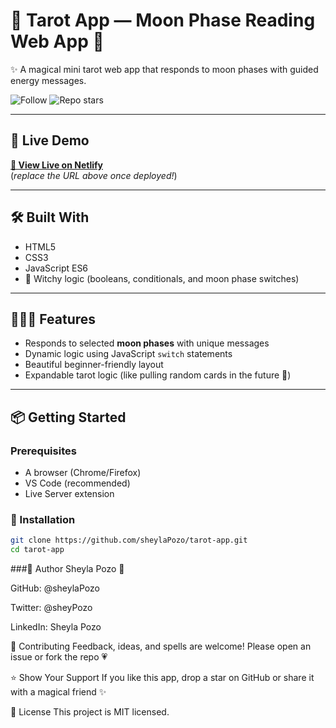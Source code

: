 
# 🔮 Tarot App — Moon Phase Reading Web App 🌙  
✨ A magical mini tarot web app that responds to moon phases with guided energy messages.

![Follow](https://img.shields.io/github/followers/sheylaPozo?style=social)
![Repo stars](https://img.shields.io/github/stars/sheylaPozo/tarot-app?style=social)

---

## 💌 Live Demo
**[🌙 View Live on Netlify](https://your-netlify-link.netlify.app/)**  
(*replace the URL above once deployed!*)

---

## 🛠️ Built With

- HTML5
- CSS3
- JavaScript ES6
- 🌙 Witchy logic (booleans, conditionals, and moon phase switches)

---

## 🧙🏽‍♀️ Features

- Responds to selected **moon phases** with unique messages
- Dynamic logic using JavaScript `switch` statements
- Beautiful beginner-friendly layout
- Expandable tarot logic (like pulling random cards in the future 🔮)

---

## 📦 Getting Started

### Prerequisites

- A browser (Chrome/Firefox)
- VS Code (recommended)
- Live Server extension

### 🧾 Installation

```bash
git clone https://github.com/sheylaPozo/tarot-app.git
cd tarot-app
```

###👤 Author
Sheyla Pozo 💖

GitHub: @sheylaPozo

Twitter: @sheyPozo

LinkedIn: Sheyla Pozo

🤝 Contributing
Feedback, ideas, and spells are welcome!
Please open an issue or fork the repo 💗

⭐️ Show Your Support
If you like this app, drop a star on GitHub or share it with a magical friend ✨

📝 License
This project is MIT licensed.

